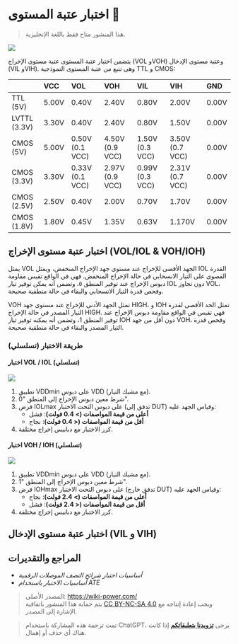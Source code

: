# اختبار عتبة المستوى 🚧

> هذا المنشور متاح فقط باللغة الإنجليزية.

![](https://f004.backblazeb2.com/file/wiki-media/img/20220912163403.png)

يتضمن اختبار عتبة المستوى عتبة مستوى الإخراج (VOL وVOH) وعتبة مستوى الإدخال (VIL وVIH). وهي تنبع من عتبة المستوى النموذجية TTL و CMOS:

|              | VCC   | VOL             | VOH             | VIL             | VIH             | GND   |
| :----------- | :---- | :-------------- | :-------------- | :-------------- | :-------------- | :---- |
| TTL (5V)     | 5.00V | 0.40V           | 2.40V           | 0.80V           | 2.00V           | 0.00V |
| LVTTL (3.3V) | 3.30V | 0.40V           | 2.40V           | 0.80V           | 1.50V           | 0.00V |
| CMOS (5V)    | 5.00V | 0.50V (0.1 VCC) | 4.50V (0.9 VCC) | 1.50V (0.3 VCC) | 3.50V (0.7 VCC) | 0.00V |
| CMOS (3.3V)  | 3.30V | 0.33V (0.1 VCC) | 2.97V (0.9 VCC) | 0.99V (0.3 VCC) | 2.31V (0.7 VCC) | 0.00V |
| CMOS (2.5V)  | 2.50V | 0.40V           | 2.00V           | 0.70V           | 1.70V           | 0.00V |
| CMOS (1.8V)  | 1.80V | 0.45V           | 1.35V           | 0.63V           | 1.170V          | 0.00V |

## اختبار عتبة مستوى الإخراج (VOL/IOL & VOH/IOH)

يمثل VOL الجهد الأقصى للإخراج عند مستوى جهد الإخراج المنخفض، ويمثل IOL القدرة القصوى على التيار الانسحابي في حالة الإخراج المنخفض. فهي في الواقع تقيس مقاومة دبوس الإخراج عند توفير المنطق `0`، وتضمن أنه يمكن توفير تيار IOL دون تجاوز VOL، وفحص قدرة التيار الانسحابي والبقاء في حالة منطقية صحيحة.

VOH تمثل الجهد الأدنى للإخراج عند مستوى جهد HIGH، و IOH تمثل الحد الأقصى لقدرة التيار المصدر في حالة الإخراج HIGH. فهي تقيس في الواقع مقاومة دبوس الإخراج عند توفير المنطق 1، وتضمن أنه يمكنه توفير تيار IOH دون أقل من جهد VOH، وفحص قدرة التيار المصدر والبقاء في حالة منطقية صحيحة.

### طريقة الاختبار (تسلسلي)

#### اختبار VOL / IOL (تسلسلي)

![](https://f004.backblazeb2.com/file/wiki-media/img/20220912172403.png)

1. تطبيق VDDmin على دبوس VDD (مع مشبك التيار).
2. شرط معين دبوس الإخراج إلى المنطق "0".
3. فرض IOLmax على دبوس التحت الاختبار (تدفق إلى DUT) وقياس الجهد عليه:
   - **أعلى من قيمة المواصفات (> 0.4 فولت)**: فشل
   - **أقل من قيمة المواصفات (< 0.4 فولت)**: نجاح
4. كرر الاختبار مع دبابيس إخراج مختلفة.

#### اختبار VOH / IOH (تسلسلي)

![](https://f004.backblazeb2.com/file/wiki-media/img/20220912172445.png)

1. تطبيق VDDmin على دبوس VDD (مع مشبك التيار).
2. شرط معين دبوس الإخراج إلى المنطق "1".
3. فرض IOHmax على دبوس التحت الاختبار (تدفق خارج DUT) وقياس الجهد عليه:
   - **أعلى من قيمة المواصفات (> 2.4 فولت)**: نجاح
   - **أقل من قيمة المواصفات (< 2.4 فولت)**: فشل
4. كرر الاختبار مع دبابيس إخراج مختلفة.

## اختبار عتبة مستوى الإدخال (VIL و VIH)

## المراجع والتقديرات

- _أساسيات اختبار شرائح النصف الموصلات الرقمية_
- _أساسيات الاختبار باستخدام ATE_

> المصدر الأصلي: <https://wiki-power.com/>  
> يتم حماية هذا المنشور باتفاقية [CC BY-NC-SA 4.0](https://creativecommons.org/licenses/by/4.0/deed.en) ويجب إعادة إنتاجه مع الإشارة إلى المصدر.

> تمت ترجمة هذه المشاركة باستخدام ChatGPT، يرجى [**تزويدنا بتعليقاتكم**](https://github.com/linyuxuanlin/Wiki_MkDocs/issues/new) إذا كانت هناك أي حذف أو إهمال.